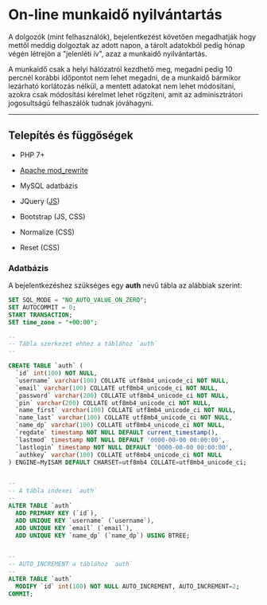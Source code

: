 # On-line munkaidő nyilvántartás

A dolgozók (mint felhasználók), bejelentkezést követően megadhatják hogy mettől meddig dolgoztak az adott napon, a tárolt adatokból pedig hónap végén létrejön a "jelenléti ív", azaz a munkaidő nyilvántartás.

A munkaidő csak a helyi hálózatról kezdhető meg, megadni pedig 10 percnél korábbi időpontot nem lehet megadni, de a munkaidő bármikor lezárható korlátozás nélkül, a mentett adatokat nem lehet módosítani, azokra csak módosítási kérelmet lehet rögzíteni, amit az adminisztrátori jogosultságú felhaszálók tudnak jóváhagyni.


---

## Telepítés és függőségek 

- PHP 7+
- [Apache mod_rewrite](.htaccess)
- MySQL adatbázis

- JQuery ([JS](/js/vendor/jquery/))
- Bootstrap (JS, CSS)
- Normalize (CSS)
- Reset (CSS)


### Adatbázis

A bejelentkezéshez szükséges egy **auth** nevű tábla az alábbiak szerint:

```sql
SET SQL_MODE = "NO_AUTO_VALUE_ON_ZERO";
SET AUTOCOMMIT = 0;
START TRANSACTION;
SET time_zone = "+00:00";

--
-- Tábla szerkezet ehhez a táblához `auth`
--

CREATE TABLE `auth` (
  `id` int(100) NOT NULL,
  `username` varchar(100) COLLATE utf8mb4_unicode_ci NOT NULL,
  `email` varchar(100) COLLATE utf8mb4_unicode_ci NOT NULL,
  `password` varchar(200) COLLATE utf8mb4_unicode_ci NOT NULL,
  `pin` varchar(200) COLLATE utf8mb4_unicode_ci NOT NULL,
  `name_first` varchar(100) COLLATE utf8mb4_unicode_ci NOT NULL,
  `name_last` varchar(100) COLLATE utf8mb4_unicode_ci NOT NULL,
  `name_dp` varchar(100) COLLATE utf8mb4_unicode_ci NOT NULL,
  `regdate` timestamp NOT NULL DEFAULT current_timestamp(),
  `lastmod` timestamp NOT NULL DEFAULT '0000-00-00 00:00:00',
  `lastlogin` timestamp NOT NULL DEFAULT '0000-00-00 00:00:00',
  `authkey` varchar(100) COLLATE utf8mb4_unicode_ci NOT NULL
) ENGINE=MyISAM DEFAULT CHARSET=utf8mb4 COLLATE=utf8mb4_unicode_ci;


--
-- A tábla indexei `auth`
--
ALTER TABLE `auth`
  ADD PRIMARY KEY (`id`),
  ADD UNIQUE KEY `username` (`username`),
  ADD UNIQUE KEY `email` (`email`),
  ADD UNIQUE KEY `name_dp` (`name_dp`) USING BTREE;


--
-- AUTO_INCREMENT a táblához `auth`
--
ALTER TABLE `auth`
  MODIFY `id` int(100) NOT NULL AUTO_INCREMENT, AUTO_INCREMENT=2;
COMMIT;
```
